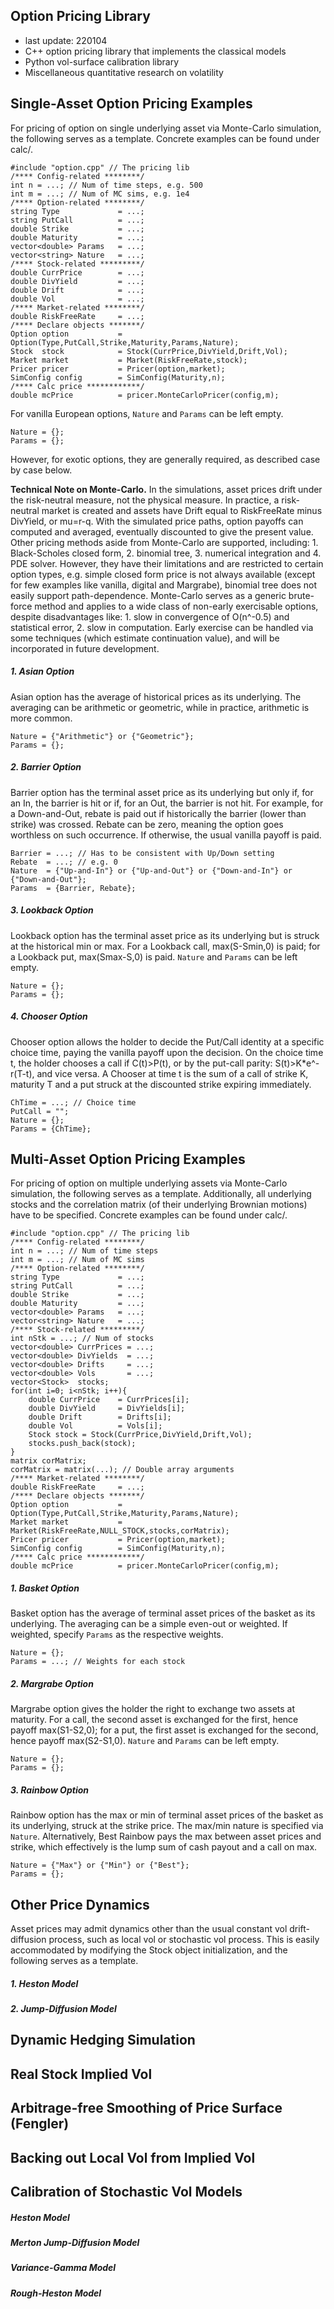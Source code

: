 ## Option Pricing Library

* last update: 220104
* C++ option pricing library that implements the classical models
* Python vol-surface calibration library
* Miscellaneous quantitative research on volatility

## Single-Asset Option Pricing Examples

For pricing of option on single underlying asset via Monte-Carlo simulation, the following serves as a template. Concrete examples can be found under calc/.
```
#include "option.cpp" // The pricing lib
/**** Config-related ********/
int n = ...; // Num of time steps, e.g. 500
int m = ...; // Num of MC sims, e.g. 1e4
/**** Option-related ********/
string Type             = ...;
string PutCall          = ...;
double Strike           = ...;
double Maturity         = ...;
vector<double> Params   = ...;
vector<string> Nature   = ...;
/**** Stock-related *********/
double CurrPrice        = ...;
double DivYield         = ...;
double Drift            = ...;
double Vol              = ...;
/**** Market-related ********/
double RiskFreeRate     = ...;
/**** Declare objects *******/
Option option           = Option(Type,PutCall,Strike,Maturity,Params,Nature);
Stock  stock            = Stock(CurrPrice,DivYield,Drift,Vol);
Market market           = Market(RiskFreeRate,stock);
Pricer pricer           = Pricer(option,market);
SimConfig config        = SimConfig(Maturity,n);
/**** Calc price ************/
double mcPrice          = pricer.MonteCarloPricer(config,m);
```

For vanilla European options, `Nature` and `Params` can be left empty.
```
Nature = {};
Params = {};
```

However, for exotic options, they are generally required, as described case by case below.

**Technical Note on Monte-Carlo.** In the simulations, asset prices drift under the risk-neutral measure, not the physical measure. In practice, a risk-neutral market is created and assets have Drift equal to RiskFreeRate minus DivYield, or mu=r-q. With the simulated price paths, option payoffs can computed and averaged, eventually discounted to give the present value. Other pricing methods aside from Monte-Carlo are supported, including: 1. Black-Scholes closed form, 2. binomial tree, 3. numerical integration and 4. PDE solver. However, they have their limitations and are restricted to certain option types, e.g. simple closed form price is not always available (except for few examples like vanilla, digital and Margrabe), binomial tree does not easily support path-dependence. Monte-Carlo serves as a generic brute-force method and applies to a wide class of non-early exercisable options, despite disadvantages like: 1. slow in convergence of O(n^-0.5) and statistical error, 2. slow in computation. Early exercise can be handled via some techniques (which estimate continuation value), and will be incorporated in future development.

##### 1. Asian Option

Asian option has the average of historical prices as its underlying. The averaging can be arithmetic or geometric, while in practice, arithmetic is more common.
```
Nature = {"Arithmetic"} or {"Geometric"};
Params = {};
```

##### 2. Barrier Option

Barrier option has the terminal asset price as its underlying but only if, for an In, the barrier is hit or if, for an Out, the barrier is not hit. For example, for a Down-and-Out, rebate is paid out if historically the barrier (lower than strike) was crossed. Rebate can be zero, meaning the option goes worthless on such occurrence. If otherwise, the usual vanilla payoff is paid.
```
Barrier = ...; // Has to be consistent with Up/Down setting
Rebate  = ...; // e.g. 0
Nature  = {"Up-and-In"} or {"Up-and-Out"} or {"Down-and-In"} or {"Down-and-Out"};
Params  = {Barrier, Rebate};
```

##### 3. Lookback Option

Lookback option has the terminal asset price as its underlying but is struck at the historical min or max. For a Lookback call, max(S-Smin,0) is paid; for a Lookback put, max(Smax-S,0) is paid. `Nature` and `Params` can be left empty.
```
Nature = {};
Params = {};
```

##### 4. Chooser Option

Chooser option allows the holder to decide the Put/Call identity at a specific choice time, paying the vanilla payoff upon the decision. On the choice time t, the holder chooses a call if C(t)>P(t), or by the put-call parity: S(t)>K*e^-r(T-t), and vice versa. A Chooser at time t is the sum of a call of strike K, maturity T and a put struck at the discounted strike expiring immediately.
```
ChTime = ...; // Choice time
PutCall = "";
Nature = {};
Params = {ChTime};
```

## Multi-Asset Option Pricing Examples

For pricing of option on multiple underlying assets via Monte-Carlo simulation, the following serves as a template. Additionally, all underlying stocks and the correlation matrix (of their underlying Brownian motions) have to be specified. Concrete examples can be found under calc/.
```
#include "option.cpp" // The pricing lib
/**** Config-related ********/
int n = ...; // Num of time steps
int m = ...; // Num of MC sims
/**** Option-related ********/
string Type             = ...;
string PutCall          = ...;
double Strike           = ...;
double Maturity         = ...;
vector<double> Params   = ...;
vector<string> Nature   = ...;
/**** Stock-related *********/
int nStk = ...; // Num of stocks
vector<double> CurrPrices = ...;
vector<double> DivYields  = ...;
vector<double> Drifts     = ...;
vector<double> Vols       = ...;
vector<Stock>  stocks;
for(int i=0; i<nStk; i++){
    double CurrPrice    = CurrPrices[i];
    double DivYield     = DivYields[i];
    double Drift        = Drifts[i];
    double Vol          = Vols[i];
    Stock stock = Stock(CurrPrice,DivYield,Drift,Vol);
    stocks.push_back(stock);
}
matrix corMatrix;
corMatrix = matrix(...); // Double array arguments
/**** Market-related ********/
double RiskFreeRate     = ...;
/**** Declare objects *******/
Option option           = Option(Type,PutCall,Strike,Maturity,Params,Nature);
Market market           = Market(RiskFreeRate,NULL_STOCK,stocks,corMatrix);
Pricer pricer           = Pricer(option,market);
SimConfig config        = SimConfig(Maturity,n);
/**** Calc price ************/
double mcPrice          = pricer.MonteCarloPricer(config,m);
```

##### 1. Basket Option

Basket option has the average of terminal asset prices of the basket as its underlying. The averaging can be a simple even-out or weighted. If weighted, specify `Params` as the respective weights.
```
Nature = {};
Params = ...; // Weights for each stock
```

##### 2. Margrabe Option

Margrabe option gives the holder the right to exchange two assets at maturity. For a call, the second asset is exchanged for the first, hence payoff max(S1-S2,0); for a put, the first asset is exchanged for the second, hence payoff max(S2-S1,0). `Nature` and `Params` can be left empty.
```
Nature = {};
Params = {};
```

##### 3. Rainbow Option

Rainbow option has the max or min of terminal asset prices of the basket as its underlying, struck at the strike price. The max/min nature is specified via `Nature`. Alternatively, Best Rainbow pays the max between asset prices and strike, which effectively is the lump sum of cash payout and a call on max.
```
Nature = {"Max"} or {"Min"} or {"Best"};
Params = {};
```

## Other Price Dynamics

Asset prices may admit dynamics other than the usual constant vol drift-diffusion process, such as local vol or stochastic vol process. This is easily accommodated by modifying the Stock object initialization, and the following serves as a template.

##### 1. Heston Model
##### 2. Jump-Diffusion Model

## Dynamic Hedging Simulation
## Real Stock Implied Vol
## Arbitrage-free Smoothing of Price Surface (Fengler)
## Backing out Local Vol from Implied Vol
## Calibration of Stochastic Vol Models
##### Heston Model
##### Merton Jump-Diffusion Model
##### Variance-Gamma Model
##### Rough-Heston Model
